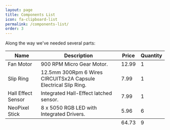 ```yaml
---
layout: page
title: Components List
icon: fa-clipboard-list
permalink: /components-list/
order: 3
---
```


Along the way we've needed several parts:

<div class="table-wrapper">
  <table>
    <thead>
      <tr>
        <th>Name</th>
        <th>Description</th>
        <th>Price</th>
        <th>Quantity</th>
      </tr>
    </thead>
    <tbody>
    <tr>
        <td>Fan Motor</td>
        <td>900 RPM Micro Gear Motor.</td>
        <td>12.99</td>
        <td>1</td>
      </tr>
      <tr>
        <td>Slip Ring</td>
        <td>12.5mm 300Rpm 6 Wires CIRCUITSx2A Capsule Electrical Slip Ring.</td>
        <td>7.99</td>
        <td>1</td>
      </tr>
      <tr>
        <td>Hall Effect Sensor</td>
        <td>Integrated Hall-Effect latched sensor.</td>
        <td>7.99</td>
        <td>1</td>
      </tr>
      <tr>
        <td>NeoPixel Stick</td>
        <td>8 x 5050 RGB LED with Integrated Drivers.</td>
        <td>5.96</td>
        <td>6</td>
      </tr>
    </tbody>
    <tfoot>
      <tr>
        <td colspan="2"></td>
        <td>64.73</td>
        <td>9</td>
      </tr>
    </tfoot>
  </table>
</div>
